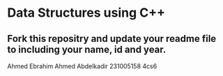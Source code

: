 # Data Structures using C++
## Fork this repositry and update your readme file to including your name, id and year.
Ahmed Ebrahim Ahmed Abdelkadir 231005158 4cs6
